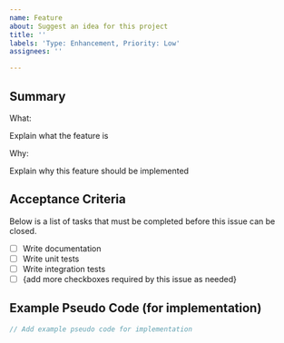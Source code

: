 ```yaml
---
name: Feature
about: Suggest an idea for this project
title: ''
labels: 'Type: Enhancement, Priority: Low'
assignees: ''

---
```


## Summary

What:

Explain what the feature is

Why:

Explain why this feature should be implemented

## Acceptance Criteria

Below is a list of tasks that must be completed before this issue can be closed.

- [ ] Write documentation
- [ ] Write unit tests
- [ ] Write integration tests
- [ ] {add more checkboxes required by this issue as needed}

## Example Pseudo Code (for implementation)

```typescript
// Add example pseudo code for implementation
```
